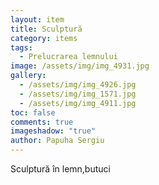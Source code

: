 ```yaml
---
layout: item
title: Sculptură
category: items
tags:
  - Prelucrarea lemnului
image: /assets/img/img_4931.jpg
gallery:
  - /assets/img/img_4926.jpg
  - /assets/img/img_1571.jpg
  - /assets/img/img_4911.jpg
toc: false
comments: true
imageshadow: "true"
author: Papuha Sergiu
---
```

Sculptură în lemn,butuci